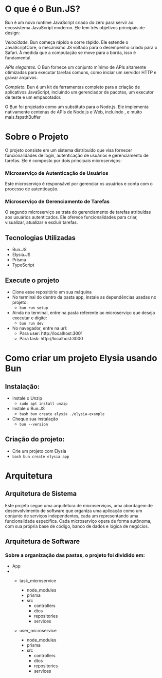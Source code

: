# O que é o Bun.JS?

Bun é um novo runtime JavaScript criado do zero para servir ao ecossistema JavaScript moderno. Ele tem três objetivos principais de design:

*Velocidade.* Bun começa rápido e corre rápido. Ele estende o JavaScriptCore, o mecanismo JS voltado para o desempenho criado para o Safari. À medida que a computação se move para a borda, isso é fundamental.

*APIs elegantes.* O Bun fornece um conjunto mínimo de APIs altamente otimizadas para executar tarefas comuns, como iniciar um servidor HTTP e gravar arquivos.

*Completo.* Bun é um kit de ferramentas completo para a criação de aplicativos JavaScript, incluindo um gerenciador de pacotes, um executor de teste e um empacotador.

O Bun foi projetado como um substituto para o Node.js. Ele implementa nativamente centenas de APIs de Node.js e Web, incluindo , e muito mais.fspathBuffer

# Sobre o Projeto

O projeto consiste em um sistema distribuído que visa fornecer funcionalidades de login, autenticação de usuários e gerenciamento de tarefas. Ele é composto por dois principais microserviços:

### Microserviço de Autenticação de Usuários

Este microserviço é responsável por gerenciar os usuários e conta com o processo de autenticação. 

### Microserviço de Gerenciamento de Tarefas

O segundo microserviço se trata do gerenciamento de tarefas atribuídas aos usuários autenticados. Ele oferece funcionalidades para criar, visualizar, atualizar e excluir tarefas.

## Tecnologias Utilizadas

- Bun.JS
- Elysia.JS
- Prisma
- TypeScript

## Execute o projeto

- Clone esse repositório em sua máquina
- No terminal do dentro da pasta app, instale as dependências usadas no projeto:
  - ```bun run setup```
- Ainda no terminal, entre na pasta referente ao microserviço que deseja executar e digite:
  - ```bun run dev```
- No navegador, entre na url:
  - Para user: http://localhost:3001
  - Para task: http://localhost:3000

# Como criar um projeto Elysia usando Bun

## Instalação:

- Instale o Unzip
  - ```sudo apt install unzip```
- Instale o Bun.JS  
  - ```bash bun create elysia ./elysia-example ```
- Cheque sua instalação
  - ```bun --version```

## Criação do projeto:

- Crie um projeto com Elysia
-  ```bash bun create elysia app```

# Arquitetura

## Arquitetura de Sistema

Este projeto segue uma arquitetura de microserviços, uma abordagem de desenvolvimento de software que organiza uma aplicação como um conjunto de serviços independentes, cada um representando uma funcionalidade específica. Cada microserviço opera de forma autônoma, com sua própria base de código, banco de dados e lógica de negócios.

## Arquitetura de Software

### Sobre a organização das pastas, o projeto foi dividido em:

- App
- 
  - task_microservice
    - node_modules
    - prisma
    - src
      - controllers
      - dtos
      - repositories
      - services
        
  - user_microservice
    - node_modules
    - prisma
    - src
      - controllers
      - dtos
      - repositories
      - services

